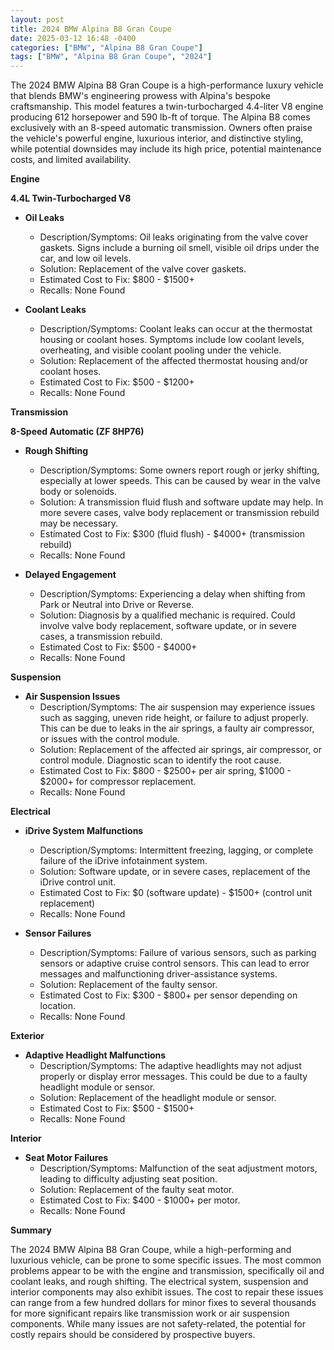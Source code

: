 ```yaml
---
layout: post
title: 2024 BMW Alpina B8 Gran Coupe
date: 2025-03-12 16:48 -0400
categories: ["BMW", "Alpina B8 Gran Coupe"]
tags: ["BMW", "Alpina B8 Gran Coupe", "2024"]
---
```

The 2024 BMW Alpina B8 Gran Coupe is a high-performance luxury vehicle that blends BMW's engineering prowess with Alpina's bespoke craftsmanship. This model features a twin-turbocharged 4.4-liter V8 engine producing 612 horsepower and 590 lb-ft of torque. The Alpina B8 comes exclusively with an 8-speed automatic transmission. Owners often praise the vehicle's powerful engine, luxurious interior, and distinctive styling, while potential downsides may include its high price, potential maintenance costs, and limited availability.

**Engine**

**4.4L Twin-Turbocharged V8**

*   **Oil Leaks**
    *   Description/Symptoms: Oil leaks originating from the valve cover gaskets. Signs include a burning oil smell, visible oil drips under the car, and low oil levels.
    *   Solution: Replacement of the valve cover gaskets.
    *   Estimated Cost to Fix: $800 - $1500+
    *   Recalls: None Found

*   **Coolant Leaks**
    *   Description/Symptoms: Coolant leaks can occur at the thermostat housing or coolant hoses. Symptoms include low coolant levels, overheating, and visible coolant pooling under the vehicle.
    *   Solution: Replacement of the affected thermostat housing and/or coolant hoses.
    *   Estimated Cost to Fix: $500 - $1200+
    *   Recalls: None Found

**Transmission**

**8-Speed Automatic (ZF 8HP76)**

*   **Rough Shifting**
    *   Description/Symptoms: Some owners report rough or jerky shifting, especially at lower speeds. This can be caused by wear in the valve body or solenoids.
    *   Solution: A transmission fluid flush and software update may help. In more severe cases, valve body replacement or transmission rebuild may be necessary.
    *   Estimated Cost to Fix: $300 (fluid flush) - $4000+ (transmission rebuild)
    *   Recalls: None Found

*   **Delayed Engagement**
    *   Description/Symptoms: Experiencing a delay when shifting from Park or Neutral into Drive or Reverse.
    *   Solution: Diagnosis by a qualified mechanic is required. Could involve valve body replacement, software update, or in severe cases, a transmission rebuild.
    *   Estimated Cost to Fix: $500 - $4000+
    *   Recalls: None Found

**Suspension**

*   **Air Suspension Issues**
    * Description/Symptoms: The air suspension may experience issues such as sagging, uneven ride height, or failure to adjust properly. This can be due to leaks in the air springs, a faulty air compressor, or issues with the control module.
    *   Solution: Replacement of the affected air springs, air compressor, or control module. Diagnostic scan to identify the root cause.
    *   Estimated Cost to Fix: $800 - $2500+ per air spring, $1000 - $2000+ for compressor replacement.
    *   Recalls: None Found

**Electrical**

*   **iDrive System Malfunctions**
    *   Description/Symptoms: Intermittent freezing, lagging, or complete failure of the iDrive infotainment system.
    *   Solution: Software update, or in severe cases, replacement of the iDrive control unit.
    *   Estimated Cost to Fix: $0 (software update) - $1500+ (control unit replacement)
    *   Recalls: None Found

*   **Sensor Failures**
    *   Description/Symptoms: Failure of various sensors, such as parking sensors or adaptive cruise control sensors. This can lead to error messages and malfunctioning driver-assistance systems.
    *   Solution: Replacement of the faulty sensor.
    *   Estimated Cost to Fix: $300 - $800+ per sensor depending on location.
    *   Recalls: None Found

**Exterior**

*   **Adaptive Headlight Malfunctions**
    *   Description/Symptoms: The adaptive headlights may not adjust properly or display error messages. This could be due to a faulty headlight module or sensor.
    *   Solution: Replacement of the headlight module or sensor.
    *   Estimated Cost to Fix: $500 - $1500+
    *   Recalls: None Found

**Interior**

*   **Seat Motor Failures**
    *   Description/Symptoms: Malfunction of the seat adjustment motors, leading to difficulty adjusting seat position.
    *   Solution: Replacement of the faulty seat motor.
    *   Estimated Cost to Fix: $400 - $1000+ per motor.
    *   Recalls: None Found

**Summary**

The 2024 BMW Alpina B8 Gran Coupe, while a high-performing and luxurious vehicle, can be prone to some specific issues. The most common problems appear to be with the engine and transmission, specifically oil and coolant leaks, and rough shifting. The electrical system, suspension and interior components may also exhibit issues. The cost to repair these issues can range from a few hundred dollars for minor fixes to several thousands for more significant repairs like transmission work or air suspension components. While many issues are not safety-related, the potential for costly repairs should be considered by prospective buyers.

